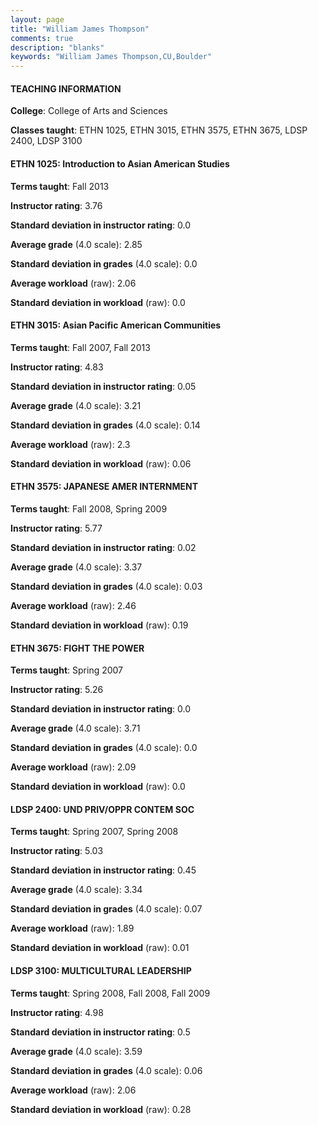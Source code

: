 ```yaml
---
layout: page
title: "William James Thompson" 
comments: true
description: "blanks"
keywords: "William James Thompson,CU,Boulder"
---
```

<head>
<script src="https://ajax.googleapis.com/ajax/libs/jquery/2.1.3/jquery.min.js"></script>
<script src="https://dl.dropboxusercontent.com/s/pc42nxpaw1ea4o9/highcharts.js?dl=0"></script>
<!-- <script src="../assets/js/highcharts.js"></script> -->
<style type="text/css">@font-face {
	font-family: "Bebas Neue";
	src: url(https://www.filehosting.org/file/details/544349/BebasNeue Regular.otf) format("opentype");
	}
	h1.Bebas { 
		font-family: "Bebas Neue", Verdana, Tahoma;
	}
</style>
</head>
	   
#### TEACHING INFORMATION

**College**: College of Arts and Sciences

**Classes taught**: ETHN 1025, ETHN 3015, ETHN 3575, ETHN 3675, LDSP 2400, LDSP 3100

#### ETHN 1025: Introduction to Asian American Studies

**Terms taught**: Fall 2013

**Instructor rating**: 3.76

**Standard deviation in instructor rating**: 0.0

**Average grade** (4.0 scale): 2.85

**Standard deviation in grades** (4.0 scale): 0.0

**Average workload** (raw): 2.06

**Standard deviation in workload** (raw): 0.0

#### ETHN 3015: Asian Pacific American Communities

**Terms taught**: Fall 2007, Fall 2013

**Instructor rating**: 4.83

**Standard deviation in instructor rating**: 0.05

**Average grade** (4.0 scale): 3.21

**Standard deviation in grades** (4.0 scale): 0.14

**Average workload** (raw): 2.3

**Standard deviation in workload** (raw): 0.06

#### ETHN 3575: JAPANESE AMER INTERNMENT

**Terms taught**: Fall 2008, Spring 2009

**Instructor rating**: 5.77

**Standard deviation in instructor rating**: 0.02

**Average grade** (4.0 scale): 3.37

**Standard deviation in grades** (4.0 scale): 0.03

**Average workload** (raw): 2.46

**Standard deviation in workload** (raw): 0.19

#### ETHN 3675: FIGHT THE POWER

**Terms taught**: Spring 2007

**Instructor rating**: 5.26

**Standard deviation in instructor rating**: 0.0

**Average grade** (4.0 scale): 3.71

**Standard deviation in grades** (4.0 scale): 0.0

**Average workload** (raw): 2.09

**Standard deviation in workload** (raw): 0.0

#### LDSP 2400: UND PRIV/OPPR CONTEM SOC

**Terms taught**: Spring 2007, Spring 2008

**Instructor rating**: 5.03

**Standard deviation in instructor rating**: 0.45

**Average grade** (4.0 scale): 3.34

**Standard deviation in grades** (4.0 scale): 0.07

**Average workload** (raw): 1.89

**Standard deviation in workload** (raw): 0.01

#### LDSP 3100: MULTICULTURAL LEADERSHIP

**Terms taught**: Spring 2008, Fall 2008, Fall 2009

**Instructor rating**: 4.98

**Standard deviation in instructor rating**: 0.5

**Average grade** (4.0 scale): 3.59

**Standard deviation in grades** (4.0 scale): 0.06

**Average workload** (raw): 2.06

**Standard deviation in workload** (raw): 0.28

